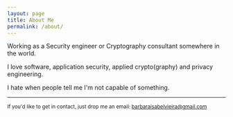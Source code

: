 ```yaml
---
layout: page
title: About Me
permalink: /about/
---
```



Working as a Security engineer or Cryptography consultant somewhere in the world. 

I love software, application security, applied crypto(graphy) and privacy engineering. 

I hate when people tell me I'm not capable of something.

---

<sub>If you'd like to get in contact, just drop me an email: <barbaraisabelvieira@gmail.com> </sub>
